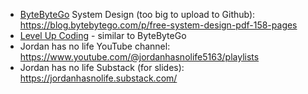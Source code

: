 - [ByteByteGo](https://bytebytego.com/) System Design (too big to upload to Github): https://blog.bytebytego.com/p/free-system-design-pdf-158-pages
- [Level Up Coding](https://blog.levelupcoding.com/) - similar to ByteByteGo
- Jordan has no life YouTube channel: https://www.youtube.com/@jordanhasnolife5163/playlists
- Jordan has no life Substack (for slides): https://jordanhasnolife.substack.com/
